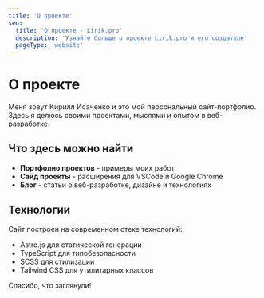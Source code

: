 ```yaml
---
title: 'О проекте'
seo:
  title: 'О проекте - Lirik.pro'
  description: 'Узнайте больше о проекте Lirik.pro и его создателе'
  pageType: 'website'
---
```


# О проекте

Меня зовут Кирилл Исаченко и это мой персональный сайт-портфолио. Здесь я делюсь своими проектами, мыслями и опытом в веб-разработке.

## Что здесь можно найти

- **Портфолио проектов** - примеры моих работ
- **Сайд проекты** - расширения для VSCode и Google Chrome
- **Блог** - статьи о веб-разработке, дизайне и технологиях

## Технологии

Сайт построен на современном стеке технологий:

- Astro.js для статической генерации
- TypeScript для типобезопасности
- SCSS для стилизации
- Tailwind CSS для утилитарных классов

Спасибо, что заглянули!
